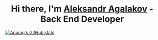 <h1 align="center">Hi there, I'm <a href="https://github.com/alvikagal" target="_blank">Aleksandr Agalakov</a> - Back End Developer
<!-- <img src="https://github.com/blackcater/blackcater/raw/main/images/Hi.gif" height="24"/> -->
</h1>

[![Anurag's GitHub stats](https://github-readme-stats.vercel.app/api?username=alvikagal&show_icons=true&theme=github_dark&count_private=true&include_all_commits=true)](https://github.com/alvikagal/alvikagal)
<!-- 
**alvikagal/alvikagal** is a ✨ _special_ ✨ repository because its `README.md` (this file) appears on your GitHub profile.

Here are some ideas to get you started:

- 🔭 I’m currently working on ...
- 🌱 I’m currently learning ...
- 👯 I’m looking to collaborate on ...
- 🤔 I’m looking for help with ...
- 💬 Ask me about ...
- 📫 How to reach me: ...
- 😄 Pronouns: ...
- ⚡ Fun fact: ...
 -->
